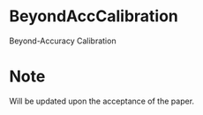 # BeyondAccCalibration
Beyond-Accuracy Calibration

# Note
Will be updated upon the acceptance of the paper.

